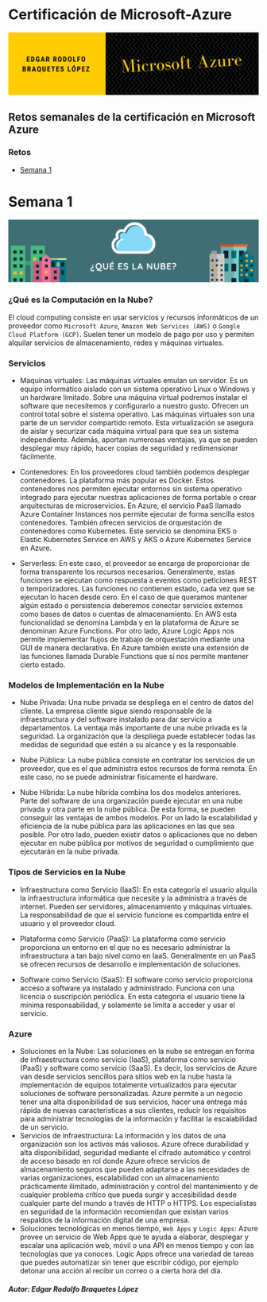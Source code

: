 # Certificación de Microsoft-Azure
![banner-azure](banner-azure.png)


## Retos semanales de la certificación en Microsoft Azure

### Retos
- [Semana 1](#semana-1)

# Semana 1
![NUBE](banner-reto-1.png)

### ¿Qué es la Computación en la Nube? 
El cloud computing consiste en usar servicios y recursos informáticos de un proveedor como `Microsoft Azure`, `Amazon Web Services (AWS)` o `Google Cloud Platform (GCP)`. Suelen tener un modelo de pago por uso y permiten alquilar servicios de almacenamiento, redes y máquinas virtuales.

### Servicios
- Maquinas virtuales:
Las máquinas virtuales emulan un servidor. Es un equipo informático aislado con un sistema operativo Linux o Windows y un hardware limitado. Sobre una máquina virtual podremos instalar el software que necesitemos y configurarlo a nuestro gusto. Ofrecen un control total sobre el sistema operativo.
Las máquinas virtuales son una parte de un servidor compartido remoto. Esta virtualización se asegura de aislar y securizar cada máquina virtual para que sea un sistema independiente. Además, aportan numerosas ventajas, ya que se pueden desplegar muy rápido, hacer copias de seguridad y redimensionar fácilmente.

- Contenedores:
En los proveedores cloud también podemos desplegar contenedores. La plataforma más popular es Docker. Estos contenedores nos permiten ejecutar entornos sin sistema operativo integrado para ejecutar nuestras aplicaciones de forma portable o crear arquitecturas de microservicios. En Azure, el servicio PaaS llamado Azure Container Instances nos permite ejecutar de forma sencilla estos contenedores. También ofrecen servicios de orquestación de contenedores como Kubernetes. Este servicio se denomina EKS o Elastic Kubernetes Service en AWS y AKS o Azure Kubernetes Service en Azure.

- Serverless:
En este caso, el proveedor se encarga de proporcionar de forma transparente los recursos necesarios. Generalmente, estas funciones se ejecutan como respuesta a eventos como peticiones REST o temporizadores. Las funciones no contienen estado, cada vez que se ejecutan lo hacen desde cero. En el caso de que queramos mantener algún estado o persistencia deberemos conectar servicios externos como bases de datos o cuentas de almacenamiento. En AWS esta funcionalidad se denomina Lambda y en la plataforma de Azure se denominan Azure Functions. Por otro lado, Azure Logic Apps nos permite implementar flujos de trabajo de orquestación mediante una GUI de manera declarativa. En Azure también existe una extensión de las funciones llamada Durable Functions que sí nos permite mantener cierto estado.

### Modelos de Implementación en la Nube

- Nube Privada: 
Una nube privada se despliega en el centro de datos del cliente. La empresa cliente sigue siendo responsable de la infraestructura y del software instalado para dar servicio a departamentos. La ventaja más importante de una nube privada es la seguridad. La organización que la despliega puede establecer todas las medidas de seguridad que estén a su alcance y es la responsable.

- Nube Pública:
La nube pública consiste en contratar los servicios de un proveedor, que es el que administra estos recursos de forma remota. En este caso, no se puede administrar físicamente el hardware.

- Nube Híbrida:
La nube híbrida combina los dos modelos anteriores. Parte del software de una organización puede ejecutar en una nube privada y otra parte en la nube pública. De esta forma, se pueden conseguir las ventajas de ambos modelos. Por un lado la escalabilidad y eficiencia de la nube pública para las aplicaciones en las que sea posible. Por otro lado, pueden existir datos o aplicaciones que no deben ejecutar en nube pública por motivos de seguridad o cumplimiento que ejecutarán en la nube privada.

### Tipos de Servicios en la Nube

- Infraestructura como Servicio (IaaS):
En esta categoría el usuario alquila la infraestructura informática que necesite y la administra a través de internet. Pueden ser servidores, almacenamiento y máquinas virtuales. La responsabilidad de que el servicio funcione es compartida entre el usuario y el proveedor cloud.

- Plataforma como Servicio (PaaS):
La plataforma como servicio proporciona un entorno en el que no es necesario administrar la infraestructura a tan bajo nivel como en IaaS. Generalmente en un PaaS se ofrecen recursos de desarrollo e implementación de soluciones.

- Software como Servicio (SaaS):
El software como servicio proporciona acceso a software ya instalado y administrado. Funciona con una licencia o suscripción periódica. En esta categoría el usuario tiene la mínima responsabilidad, y solamente se limita a acceder y usar el servicio.

### Azure
- Soluciones en la Nube:
Las soluciones en la nube se entregan en forma de infraestructura como servicio (IaaS), plataforma como servicio (PaaS) y software como servicio (SaaS).
Es decir, los servicios de Azure van desde servicios sencillos para sitios web en la nube hasta la implementación de equipos totalmente virtualizados para ejecutar soluciones de software personalizadas. Azure permite a un negocio tener una alta disponibilidad de sus servicios, hacer una entrega más rápida de nuevas características a sus clientes, reducir los requisitos para administrar tecnologías de la información y facilitar la escalabilidad de un servicio.
- Servicios de infraestructura:
La información y los datos de una organización son los activos más valiosos. Azure ofrece durabilidad y alta disponibilidad, seguridad mediante el cifrado automático y control de acceso basado en rol donde Azure ofrece servicios de almacenamiento seguros que pueden adaptarse a las necesidades de varias organizaciones, escalabilidad con un almacenamiento prácticamente ilimitado, administración y control del mantenimiento y de cualquier problema crítico que pueda surgir y accesibilidad desde cualquier parte del mundo a través de HTTP o HTTPS. Los especialistas en seguridad de la información recomiendan que existan varios respaldos de la información digital de una empresa.
- Soluciones tecnológicas en menos tiempo, `Web Apps` y `Logic Apps`:
Azure provee un servicio de Web Apps que te ayuda a elaborar, desplegar y escalar una aplicación web, móvil o una API en menos tiempo y con las tecnologías que ya conoces. Logic Apps ofrece una variedad de tareas que puedes automatizar sin tener que escribir código, por ejemplo detonar una acción al recibir un correo o a cierta hora del día.

##### Autor: Edgar Rodolfo Braquetes López
